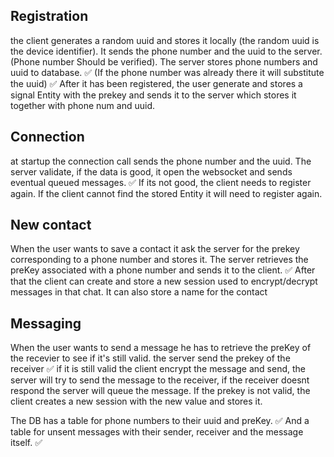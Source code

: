## Registration
the client generates a random uuid and stores it locally (the random uuid is the device identifier). 
It sends the phone number and the  uuid to the server. (Phone number Should be verified). 
The server stores phone numbers and uuid to database. ✅
(If the phone number was already there it will substitute the uuid) ✅
After it has been registered, the user generate and stores a signal Entity with the prekey 
and sends it to the server which stores it together with phone num and uuid.

## Connection
at startup the connection call sends the phone number and the uuid. 
The server validate, if the data is good, it open the websocket and sends eventual queued messages. ✅
If its not good, the client needs to register again. 
If the client cannot find the stored Entity it will need to register again.

## New contact
When the user wants to save a contact it ask the server for the prekey corresponding to a phone number and stores it.
The server retrieves the preKey associated with a phone number and sends it to the client. ✅
After that the client can create and store a new session used to encrypt/decrypt messages in that chat. 
It can also store a name for the contact

## Messaging
When the user wants to send a message he has to retrieve the preKey of the recevier to see if it's still valid.
the server send the prekey of the receiver ✅ 
if it is still valid the client encrypt the message and send, 
the server will try to send the message to the receiver, 
if the receiver doesnt respond the server will queue the message.
If the prekey is not valid, the client creates a new session with the new value and stores it.

The DB has a table for phone numbers to their uuid and preKey. ✅
And a table for unsent messages with their sender, receiver and the message itself. ✅
